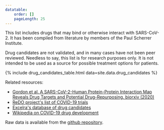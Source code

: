 ```yaml
---
datatable:
    order: []
    pageLength: 25
---
```


This list includes drugs that may bind or otherwise interact with SARS-CoV-2.
It has been compiled from literature by members of the Paul Scherrer Institute.


Drug candidates are not validated, and in many cases have not been peer reviewed.
Needless to say, this list is for research purposes only. It is not intended to
be used as a source for possible treatment options for patients.

{% include drug_candidates_table.html data=site.data.drug_candidates %}

Related resources:

- [Gordon et al. A SARS-CoV-2-Human Protein-Protein Interaction Map Reveals Drug Targets and Potential Drug-Repurposing. biorxiv (2020)](https://doi.org/10.1101/2020.03.22.002386)
- [ReDO project's list of COVID-19 trials](http://www.redo-project.org/covid19db/)
- [Excelra's database of drug candidates](https://www.excelra.com/covid-19-drug-repurposing-database)
- [Wikipedia on COVID-19 drug development](https://en.wikipedia.org/wiki/COVID-19_drug_development)

Raw data is available from the [github repository]({{site.github.repository_url}}).